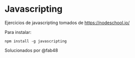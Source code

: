 # Javascripting

Ejercicios de javascripting tomados de https://nodeschool.io/

Para instalar:

```
npm install -g javascripting
```

Solucionados por @fab48
